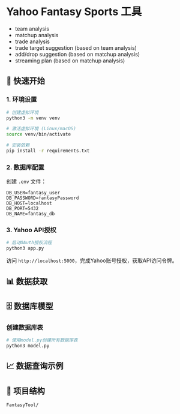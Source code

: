 # Yahoo Fantasy Sports 工具

- team analysis 
- matchup analysis
- trade analysis 
- trade target suggestion (based on team analysis)
- add/drop suggestion (based on matchup analysis)
- streaming plan (based on matchup analysis)

## 🚀 快速开始

### 1. 环境设置

```bash
# 创建虚拟环境
python3 -m venv venv

# 激活虚拟环境 (Linux/macOS)
source venv/bin/activate

# 安装依赖
pip install -r requirements.txt
```

### 2. 数据库配置

创建 `.env` 文件：
```env
DB_USER=fantasy_user
DB_PASSWORD=fantasyPassword
DB_HOST=localhost
DB_PORT=5432
DB_NAME=fantasy_db
```

### 3. Yahoo API授权

```bash
# 启动OAuth授权流程
python3 app.py
```

访问 `http://localhost:5000`，完成Yahoo账号授权，获取API访问令牌。

## 📊 数据获取



## 🗄️ 数据库模型

### 创建数据库表

```bash
# 使用model.py创建所有数据库表
python3 model.py
```


## 📈 数据查询示例





## 📁 项目结构

```
FantasyTool/

```

